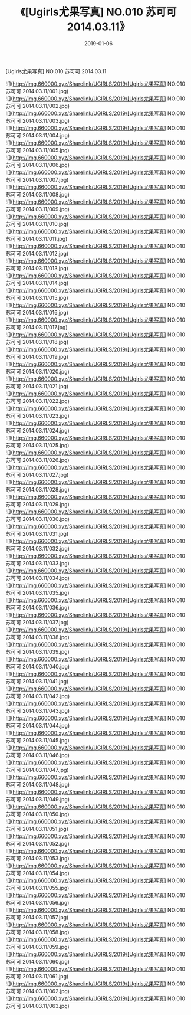 ﻿---
layout: post
title:  《[Ugirls尤果写真] NO.010 苏可可 2014.03.11》
date:   2019-01-06
img: http://img.660000.xyz/Sharelink/UGIRLS/2019/[Ugirls尤果写真] NO.010 苏可可 2014.03.11/000.jpg
categories: [美女, 清纯, 唯美]
---

[Ugirls尤果写真] NO.010 苏可可 2014.03.11

 ![](http://img.660000.xyz/Sharelink/UGIRLS/2019/[Ugirls尤果写真] NO.010 苏可可 2014.03.11/001.jpg) <br>![](http://img.660000.xyz/Sharelink/UGIRLS/2019/[Ugirls尤果写真] NO.010 苏可可 2014.03.11/002.jpg) <br>![](http://img.660000.xyz/Sharelink/UGIRLS/2019/[Ugirls尤果写真] NO.010 苏可可 2014.03.11/003.jpg) <br>![](http://img.660000.xyz/Sharelink/UGIRLS/2019/[Ugirls尤果写真] NO.010 苏可可 2014.03.11/004.jpg) <br>![](http://img.660000.xyz/Sharelink/UGIRLS/2019/[Ugirls尤果写真] NO.010 苏可可 2014.03.11/005.jpg) <br>![](http://img.660000.xyz/Sharelink/UGIRLS/2019/[Ugirls尤果写真] NO.010 苏可可 2014.03.11/006.jpg) <br>![](http://img.660000.xyz/Sharelink/UGIRLS/2019/[Ugirls尤果写真] NO.010 苏可可 2014.03.11/007.jpg) <br>![](http://img.660000.xyz/Sharelink/UGIRLS/2019/[Ugirls尤果写真] NO.010 苏可可 2014.03.11/008.jpg) <br>![](http://img.660000.xyz/Sharelink/UGIRLS/2019/[Ugirls尤果写真] NO.010 苏可可 2014.03.11/009.jpg) <br>![](http://img.660000.xyz/Sharelink/UGIRLS/2019/[Ugirls尤果写真] NO.010 苏可可 2014.03.11/010.jpg) <br>![](http://img.660000.xyz/Sharelink/UGIRLS/2019/[Ugirls尤果写真] NO.010 苏可可 2014.03.11/011.jpg) <br>![](http://img.660000.xyz/Sharelink/UGIRLS/2019/[Ugirls尤果写真] NO.010 苏可可 2014.03.11/012.jpg) <br>![](http://img.660000.xyz/Sharelink/UGIRLS/2019/[Ugirls尤果写真] NO.010 苏可可 2014.03.11/013.jpg) <br>![](http://img.660000.xyz/Sharelink/UGIRLS/2019/[Ugirls尤果写真] NO.010 苏可可 2014.03.11/014.jpg) <br>![](http://img.660000.xyz/Sharelink/UGIRLS/2019/[Ugirls尤果写真] NO.010 苏可可 2014.03.11/015.jpg) <br>![](http://img.660000.xyz/Sharelink/UGIRLS/2019/[Ugirls尤果写真] NO.010 苏可可 2014.03.11/016.jpg) <br>![](http://img.660000.xyz/Sharelink/UGIRLS/2019/[Ugirls尤果写真] NO.010 苏可可 2014.03.11/017.jpg) <br>![](http://img.660000.xyz/Sharelink/UGIRLS/2019/[Ugirls尤果写真] NO.010 苏可可 2014.03.11/018.jpg) <br>![](http://img.660000.xyz/Sharelink/UGIRLS/2019/[Ugirls尤果写真] NO.010 苏可可 2014.03.11/019.jpg) <br>![](http://img.660000.xyz/Sharelink/UGIRLS/2019/[Ugirls尤果写真] NO.010 苏可可 2014.03.11/020.jpg) <br>![](http://img.660000.xyz/Sharelink/UGIRLS/2019/[Ugirls尤果写真] NO.010 苏可可 2014.03.11/021.jpg) <br>![](http://img.660000.xyz/Sharelink/UGIRLS/2019/[Ugirls尤果写真] NO.010 苏可可 2014.03.11/022.jpg) <br>![](http://img.660000.xyz/Sharelink/UGIRLS/2019/[Ugirls尤果写真] NO.010 苏可可 2014.03.11/023.jpg) <br>![](http://img.660000.xyz/Sharelink/UGIRLS/2019/[Ugirls尤果写真] NO.010 苏可可 2014.03.11/024.jpg) <br>![](http://img.660000.xyz/Sharelink/UGIRLS/2019/[Ugirls尤果写真] NO.010 苏可可 2014.03.11/025.jpg) <br>![](http://img.660000.xyz/Sharelink/UGIRLS/2019/[Ugirls尤果写真] NO.010 苏可可 2014.03.11/026.jpg) <br>![](http://img.660000.xyz/Sharelink/UGIRLS/2019/[Ugirls尤果写真] NO.010 苏可可 2014.03.11/027.jpg) <br>![](http://img.660000.xyz/Sharelink/UGIRLS/2019/[Ugirls尤果写真] NO.010 苏可可 2014.03.11/028.jpg) <br>![](http://img.660000.xyz/Sharelink/UGIRLS/2019/[Ugirls尤果写真] NO.010 苏可可 2014.03.11/029.jpg) <br>![](http://img.660000.xyz/Sharelink/UGIRLS/2019/[Ugirls尤果写真] NO.010 苏可可 2014.03.11/030.jpg) <br>![](http://img.660000.xyz/Sharelink/UGIRLS/2019/[Ugirls尤果写真] NO.010 苏可可 2014.03.11/031.jpg) <br>![](http://img.660000.xyz/Sharelink/UGIRLS/2019/[Ugirls尤果写真] NO.010 苏可可 2014.03.11/032.jpg) <br>![](http://img.660000.xyz/Sharelink/UGIRLS/2019/[Ugirls尤果写真] NO.010 苏可可 2014.03.11/033.jpg) <br>![](http://img.660000.xyz/Sharelink/UGIRLS/2019/[Ugirls尤果写真] NO.010 苏可可 2014.03.11/034.jpg) <br>![](http://img.660000.xyz/Sharelink/UGIRLS/2019/[Ugirls尤果写真] NO.010 苏可可 2014.03.11/035.jpg) <br>![](http://img.660000.xyz/Sharelink/UGIRLS/2019/[Ugirls尤果写真] NO.010 苏可可 2014.03.11/036.jpg) <br>![](http://img.660000.xyz/Sharelink/UGIRLS/2019/[Ugirls尤果写真] NO.010 苏可可 2014.03.11/037.jpg) <br>![](http://img.660000.xyz/Sharelink/UGIRLS/2019/[Ugirls尤果写真] NO.010 苏可可 2014.03.11/038.jpg) <br>![](http://img.660000.xyz/Sharelink/UGIRLS/2019/[Ugirls尤果写真] NO.010 苏可可 2014.03.11/039.jpg) <br>![](http://img.660000.xyz/Sharelink/UGIRLS/2019/[Ugirls尤果写真] NO.010 苏可可 2014.03.11/040.jpg) <br>![](http://img.660000.xyz/Sharelink/UGIRLS/2019/[Ugirls尤果写真] NO.010 苏可可 2014.03.11/041.jpg) <br>![](http://img.660000.xyz/Sharelink/UGIRLS/2019/[Ugirls尤果写真] NO.010 苏可可 2014.03.11/042.jpg) <br>![](http://img.660000.xyz/Sharelink/UGIRLS/2019/[Ugirls尤果写真] NO.010 苏可可 2014.03.11/043.jpg) <br>![](http://img.660000.xyz/Sharelink/UGIRLS/2019/[Ugirls尤果写真] NO.010 苏可可 2014.03.11/044.jpg) <br>![](http://img.660000.xyz/Sharelink/UGIRLS/2019/[Ugirls尤果写真] NO.010 苏可可 2014.03.11/045.jpg) <br>![](http://img.660000.xyz/Sharelink/UGIRLS/2019/[Ugirls尤果写真] NO.010 苏可可 2014.03.11/046.jpg) <br>![](http://img.660000.xyz/Sharelink/UGIRLS/2019/[Ugirls尤果写真] NO.010 苏可可 2014.03.11/047.jpg) <br>![](http://img.660000.xyz/Sharelink/UGIRLS/2019/[Ugirls尤果写真] NO.010 苏可可 2014.03.11/048.jpg) <br>![](http://img.660000.xyz/Sharelink/UGIRLS/2019/[Ugirls尤果写真] NO.010 苏可可 2014.03.11/049.jpg) <br>![](http://img.660000.xyz/Sharelink/UGIRLS/2019/[Ugirls尤果写真] NO.010 苏可可 2014.03.11/050.jpg) <br>![](http://img.660000.xyz/Sharelink/UGIRLS/2019/[Ugirls尤果写真] NO.010 苏可可 2014.03.11/051.jpg) <br>![](http://img.660000.xyz/Sharelink/UGIRLS/2019/[Ugirls尤果写真] NO.010 苏可可 2014.03.11/052.jpg) <br>![](http://img.660000.xyz/Sharelink/UGIRLS/2019/[Ugirls尤果写真] NO.010 苏可可 2014.03.11/053.jpg) <br>![](http://img.660000.xyz/Sharelink/UGIRLS/2019/[Ugirls尤果写真] NO.010 苏可可 2014.03.11/054.jpg) <br>![](http://img.660000.xyz/Sharelink/UGIRLS/2019/[Ugirls尤果写真] NO.010 苏可可 2014.03.11/055.jpg) <br>![](http://img.660000.xyz/Sharelink/UGIRLS/2019/[Ugirls尤果写真] NO.010 苏可可 2014.03.11/056.jpg) <br>![](http://img.660000.xyz/Sharelink/UGIRLS/2019/[Ugirls尤果写真] NO.010 苏可可 2014.03.11/057.jpg) <br>![](http://img.660000.xyz/Sharelink/UGIRLS/2019/[Ugirls尤果写真] NO.010 苏可可 2014.03.11/058.jpg) <br>![](http://img.660000.xyz/Sharelink/UGIRLS/2019/[Ugirls尤果写真] NO.010 苏可可 2014.03.11/059.jpg) <br>![](http://img.660000.xyz/Sharelink/UGIRLS/2019/[Ugirls尤果写真] NO.010 苏可可 2014.03.11/060.jpg) <br>![](http://img.660000.xyz/Sharelink/UGIRLS/2019/[Ugirls尤果写真] NO.010 苏可可 2014.03.11/061.jpg) <br>![](http://img.660000.xyz/Sharelink/UGIRLS/2019/[Ugirls尤果写真] NO.010 苏可可 2014.03.11/062.jpg) <br>![](http://img.660000.xyz/Sharelink/UGIRLS/2019/[Ugirls尤果写真] NO.010 苏可可 2014.03.11/063.jpg) <br>